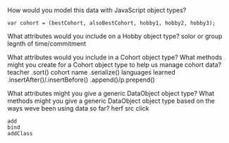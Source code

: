 How would you model this data with JavaScript object types?

	var cohort = (bestCohort, alsoBestCohort, hobby1, hobby2, hobby3);

What attributes would you include on a Hobby object type? 
	solor or group
	legnth of time/commitment 

What attributes would you include in a Cohort object type? What methods might you create for a Cohort object type to help us manage cohort data?	
	teacher								.sort()
	cohort name							.serialize()
	languages learned					.insertAfter()/.insertBefore()
										.append()/p.prepend()

What attributes might you give a generic DataObject object type? What methods might you give a generic DataObject object type based on the ways weve been using data so far?
	herf
	src
	click


	add
	bind
	addClass


